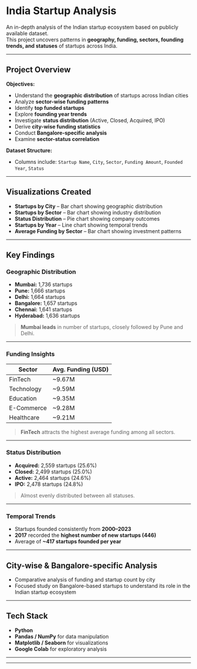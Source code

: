 #  India Startup Analysis

An in-depth analysis of the Indian startup ecosystem based on publicly available dataset.  
This project uncovers patterns in **geography, funding, sectors, founding trends, and statuses** of startups across India.

---

##  Project Overview

**Objectives:**
- Understand the **geographic distribution** of startups across Indian cities
- Analyze **sector-wise funding patterns**
- Identify **top funded startups**
- Explore **founding year trends**
- Investigate **status distribution** (Active, Closed, Acquired, IPO)
- Derive **city-wise funding statistics**
- Conduct **Bangalore-specific analysis**
- Examine **sector-status correlation**

**Dataset Structure:**
- Columns include: `Startup Name`, `City`, `Sector`, `Funding Amount`, `Founded Year`, `Status`

---

##  Visualizations Created

- **Startups by City** – Bar chart showing geographic distribution  
- **Startups by Sector** – Bar chart showing industry distribution  
- **Status Distribution** – Pie chart showing company outcomes  
- **Startups by Year** – Line chart showing temporal trends  
- **Average Funding by Sector** – Bar chart showing investment patterns  

---

##  Key Findings

###  Geographic Distribution
- **Mumbai:** 1,736 startups  
- **Pune:** 1,666 startups  
- **Delhi:** 1,664 startups  
- **Bangalore:** 1,657 startups  
- **Chennai:** 1,641 startups  
- **Hyderabad:** 1,636 startups  

>  **Mumbai leads** in number of startups, closely followed by Pune and Delhi.

---

###  Funding Insights
| Sector        | Avg. Funding (USD) |
|---------------|-------------------|
| FinTech        | ~9.67M |
| Technology     | ~9.59M |
| Education      | ~9.35M |
| E-Commerce     | ~9.28M |
| Healthcare     | ~9.21M |

>  **FinTech** attracts the highest average funding among all sectors.

---

###  Status Distribution
- **Acquired:** 2,559 startups (25.6%)  
- **Closed:** 2,499 startups (25.0%)  
- **Active:** 2,464 startups (24.6%)  
- **IPO:** 2,478 startups (24.8%)

>  Almost evenly distributed between all statuses.

---

###  Temporal Trends
- Startups founded consistently from **2000–2023**
- **2017** recorded the **highest number of new startups (446)**
- Average of **~417 startups founded per year**

---

##  City-wise & Bangalore-specific Analysis
- Comparative analysis of funding and startup count by city
- Focused study on Bangalore-based startups to understand its role in the Indian startup ecosystem

---

##  Tech Stack
- **Python**
- **Pandas / NumPy** for data manipulation
- **Matplotlib / Seaborn** for visualizations
- **Google Colab** for exploratory analysis

---


---

